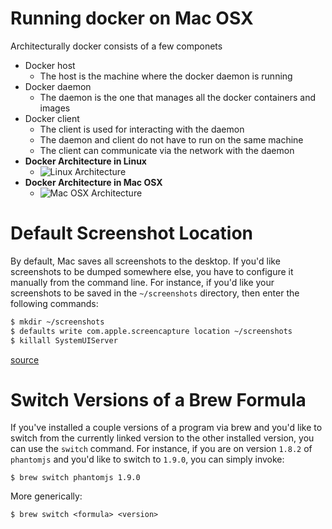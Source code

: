 # Running docker on Mac OSX

Architecturally docker consists of a few componets

* Docker host
  * The host is the machine where the docker daemon is running
* Docker daemon
  * The daemon is the one that manages all the docker containers and images
* Docker client
  * The client is used for interacting with the daemon
  * The daemon and client do not have to run on the same machine
  * The client can communicate via the network with the daemon
* **Docker Architecture in Linux**
  * ![Linux Architecture](file:///home/adas/Documents/til/resources/linux_docker_host.svg)
* **Docker Architecture in Mac OSX**
  * ![Mac OSX Architecture](file:///home/adas/Documents/til/resources/mac_docker_host.svg)

# Default Screenshot Location

By default, Mac saves all screenshots to the desktop. If you'd like
screenshots to be dumped somewhere else, you have to configure it manually
from the command line. For instance, if you'd like your screenshots to be
saved in the `~/screenshots` directory, then enter the following commands:

```bash
$ mkdir ~/screenshots
$ defaults write com.apple.screencapture location ~/screenshots
$ killall SystemUIServer
```

[source](http://osxdaily.com/2011/01/26/change-the-screenshot-save-file-location-in-mac-os-x/)

# Switch Versions of a Brew Formula

If you've installed a couple versions of a program via brew and you'd like
to switch from the currently linked version to the other installed version,
you can use the `switch` command. For instance, if you are on version
`1.8.2` of `phantomjs` and you'd like to switch to `1.9.0`, you can simply
invoke:

```
$ brew switch phantomjs 1.9.0
```

More generically:

```
$ brew switch <formula> <version>
```
